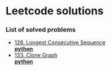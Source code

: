 # Leetcode solutions
### List of solved problems
- [128. Longest Consecutive Sequence](https://leetcode.com/problems/longest-consecutive-sequence)  
__[python](python/longest_consecutive_sequence.py)__
- [133. Clone Graph](https://leetcode.com/problems/clone-graph)  
__[python](python/clone_graph.py)__